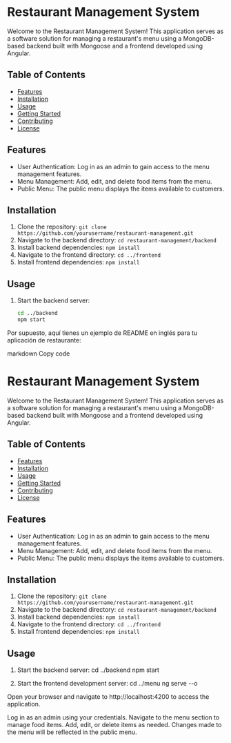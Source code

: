 # Restaurant Management System

Welcome to the Restaurant Management System! This application serves as a software solution for managing a restaurant's menu using a MongoDB-based backend built with Mongoose and a frontend developed using Angular.

## Table of Contents
- [Features](#features)
- [Installation](#installation)
- [Usage](#usage)
- [Getting Started](#getting-started)
- [Contributing](#contributing)
- [License](#license)

## Features

- User Authentication: Log in as an admin to gain access to the menu management features.
- Menu Management: Add, edit, and delete food items from the menu.
- Public Menu: The public menu displays the items available to customers.

## Installation

1. Clone the repository: `git clone https://github.com/yourusername/restaurant-management.git`
2. Navigate to the backend directory: `cd restaurant-management/backend`
3. Install backend dependencies: `npm install`
4. Navigate to the frontend directory: `cd ../frontend`
5. Install frontend dependencies: `npm install`

## Usage

1. Start the backend server:
   ```bash
   cd ../backend
   npm start

Por supuesto, aquí tienes un ejemplo de README en inglés para tu aplicación de restaurante:

markdown
Copy code
# Restaurant Management System

Welcome to the Restaurant Management System! This application serves as a software solution for managing a restaurant's menu using a MongoDB-based backend built with Mongoose and a frontend developed using Angular.

## Table of Contents
- [Features](#features)
- [Installation](#installation)
- [Usage](#usage)
- [Getting Started](#getting-started)
- [Contributing](#contributing)
- [License](#license)

## Features

- User Authentication: Log in as an admin to gain access to the menu management features.
- Menu Management: Add, edit, and delete food items from the menu.
- Public Menu: The public menu displays the items available to customers.

## Installation

1. Clone the repository: `git clone https://github.com/yourusername/restaurant-management.git`
2. Navigate to the backend directory: `cd restaurant-management/backend`
3. Install backend dependencies: `npm install`
4. Navigate to the frontend directory: `cd ../frontend`
5. Install frontend dependencies: `npm install`

## Usage

1. Start the backend server:
   cd ../backend
   npm start

2. Start the frontend development server:
cd ../menu
ng serve --o

Open your browser and navigate to http://localhost:4200 to access the application.

Log in as an admin using your credentials.
Navigate to the menu section to manage food items.
Add, edit, or delete items as needed.
Changes made to the menu will be reflected in the public menu.
